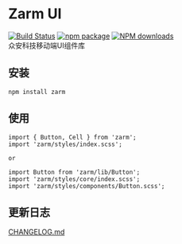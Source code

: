 # Zarm UI
  [![Build Status](https://www.travis-ci.org/ZhonganTechENG/zarm.svg?branch=master)](https://www.travis-ci.org/ZhonganTechENG/zarm)
  [![npm package](https://img.shields.io/npm/v/zarm.svg?style=flat-square)](https://www.npmjs.org/package/zarm)
  [![NPM downloads](http://img.shields.io/npm/dm/zarm.svg?style=flat-square)](https://npmjs.org/package/zarm)  
  众安科技移动端UI组件库
  
## 安装
```
npm install zarm
```
## 使用
```
import { Button, Cell } from 'zarm';
import 'zarm/styles/index.scss';

or

import Button from 'zarm/lib/Button';
import 'zarm/styles/core/index.scss';
import 'zarm/styles/components/Button.scss';
```

## 更新日志
[CHANGELOG.md](https://github.com/ZhonganTechENG/zarm/blob/master/CHANGELOG.md)

